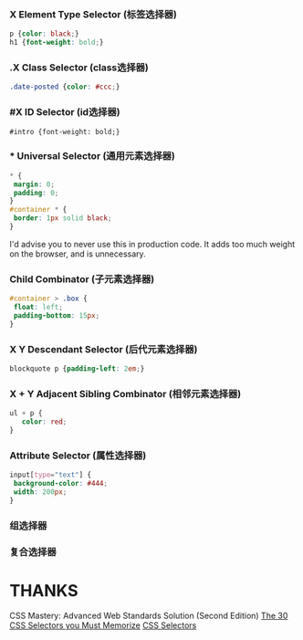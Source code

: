 ### X Element Type Selector (标签选择器)
```css
p {color: black;}
h1 {font-weight: bold;}
```

### .X Class Selector (class选择器)
```css
.date-posted {color: #ccc;}
```

### #X ID Selector (id选择器)
```csss
#intro {font-weight: bold;}
```

### * Universal Selector (通用元素选择器)
```css
* {
 margin: 0;
 padding: 0;
}
#container * {
 border: 1px solid black;
}
```
I'd advise you to never use this in production code. It adds too much weight on the browser, and is unnecessary.

### Child Combinator (子元素选择器)
```css
#container > .box {
 float: left;
 padding-bottom: 15px;
}
```

### X Y Descendant Selector (后代元素选择器)
```css
blockquote p {padding-left: 2em;}
```

### X + Y Adjacent Sibling Combinator (相邻元素选择器)
```css
ul + p {
   color: red;
}
```

### Attribute Selector (属性选择器)
```css
input[type="text"] {
 background-color: #444;
 width: 200px;
}
```

### 组选择器


### 复合选择器




# THANKS
CSS Mastery: Advanced Web Standards Solution (Second Edition)
[The 30 CSS Selectors you Must Memorize](http://code.tutsplus.com/tutorials/the-30-css-selectors-you-must-memorize--net-16048)
[CSS Selectors](http://www.sitepoint.com/web-foundations/css-selectors/)

